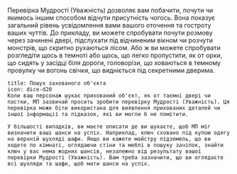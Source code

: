 Перевірка Мудрості (Уважність) дозволяє вам побачити, почути чи якимось іншим способом відчути присутність чогось. Вона показує загальний рівень усвідомлення вами вашого оточення та гостроту ваших чуттів. До прикладу, ви можете спробувати почути розмову через зачинені двері, підслухати під відчиненим вікном чи розчути монстрів, що скритно рухаються лісом. Або ж ви можете спробувати розгледіти щось в темноті або щось, що легко пропустити, як от орки, що сидять у засідці біля дороги, головорізи, що ховаються в темному провулку чи вогонь свічки, що видніється під секретними дверима.

```ad-note
title: Пошух захованого об'єкта
icon: dice-d20
Коли ваш персонаж шукає прихований об'єкт, як от таємні двері чи пастки, МП зазвичай просить зробити перевірку Мудрості (Уважність). Ця перевірка може біти використана для виявлення прихованих деталей чи іншої інформації та підказок, які ви могли б не помітити.

У більшості випадків, ви маєте описати де ви шукаєте, щоб МП міг визначити ваші шанси на успіх. Наприклад, ключ сховано під купою одягу на верхній шухляді шафи. Якщо ви кажете майстру підземель, що ви ходете по кімнаті, оглядаючи стіни та меблі в пошуку зачіпок, знайти ключ у вас нема жодних шансів, незалежно від результату вашої перевірки Мудрості (Уважність). Вам треба зазначити, що ви оглядаєте всі шухляди та шафи, щоб мати шанси на успіх. 
```
